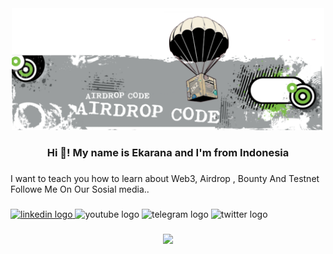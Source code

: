 <div align="center">
  <img height="195" src="https://github.com/Airdropcode/Airdropcode/blob/main/20230310_012751.png?raw=true"  />
</div>

###

<h3 align="center">Hi 👋! My name is Ekarana and I'm   from Indonesia</h3>

###

<p align="left">I want to teach you how to learn about Web3, Airdrop , Bounty And Testnet<br>Followe Me On Our Sosial media..</p>

###

<div align="left">
  <a href="https://www.linkedin.com/in/ekarada-wisnu-7a4509269/" target="_blank">
    <img src="https://img.shields.io/static/v1?message=LinkedIn&logo=linkedin&label=&color=0077B5&logoColor=white&labelColor=1DA1F2&style=for-the-badge" height="40" alt="linkedin logo"  />
  </a>
  <img src="https://img.shields.io/static/v1?message=Youtube&logo=youtube&label=&color=FF0000&logoColor=white&labelColor=B22222&style=for-the-badge" height="40" alt="youtube logo"  />
  <img src="https://img.shields.io/static/v1?message=Telegram&logo=telegram&label=&color=2CA5E0&logoColor=white&labelColor=00BFFF&style=for-the-badge" height="40" alt="telegram logo"  />
  <img src="https://img.shields.io/static/v1?message=Twitter&logo=twitter&label=&color=1DA1F2&logoColor=white&labelColor=00BFFF&style=for-the-badge" height="40" alt="twitter logo"  />
</div>

###

<div align="center">
  <img height="200" src="https://media.tenor.com/rePDfDWO3XoAAAAd/hacking.gif"  />
</div>

###
